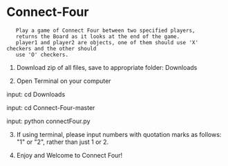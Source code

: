 # Connect-Four
       Play a game of Connect Four between two specified players,
       returns the Board as it looks at the end of the game.
       player1 and player2 are objects, one of them should use 'X' checkers and the other should
       use 'O' checkers.


1) Download zip of all files, save to appropriate folder: Downloads

2) Open Terminal on your computer      

  input: cd Downloads

  input: cd Connect-Four-master
  
  input: python connectFour.py

3) If using terminal, please input numbers with quotation marks as follows: "1" or "2", rather than just 1 or 2. 

4) Enjoy and Welcome to Connect Four! 
